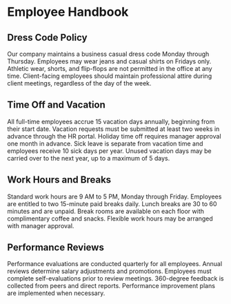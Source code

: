 # Employee Handbook

## Dress Code Policy

Our company maintains a business casual dress code Monday through Thursday. Employees may wear jeans and casual shirts on Fridays only. Athletic wear, shorts, and flip-flops are not permitted in the office at any time. Client-facing employees should maintain professional attire during client meetings, regardless of the day of the week.

## Time Off and Vacation

All full-time employees accrue 15 vacation days annually, beginning from their start date. Vacation requests must be submitted at least two weeks in advance through the HR portal. Holiday time off requires manager approval one month in advance. Sick leave is separate from vacation time and employees receive 10 sick days per year. Unused vacation days may be carried over to the next year, up to a maximum of 5 days.

## Work Hours and Breaks

Standard work hours are 9 AM to 5 PM, Monday through Friday. Employees are entitled to two 15-minute paid breaks daily. Lunch breaks are 30 to 60 minutes and are unpaid. Break rooms are available on each floor with complimentary coffee and snacks. Flexible work hours may be arranged with manager approval.

## Performance Reviews

Performance evaluations are conducted quarterly for all employees. Annual reviews determine salary adjustments and promotions. Employees must complete self-evaluations prior to review meetings. 360-degree feedback is collected from peers and direct reports. Performance improvement plans are implemented when necessary.